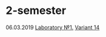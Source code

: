# 2-semester
06.03.2019 <a href="https://github.com/D-Tsivako/Homework_1_course/tree/master/06.03.2019">Laboratory №1.</a> <a href="https://github.com/AnzhelikaKravchuk/2018-2019.MMF.BSU/tree/master/1%20course">Variant 14</a>
